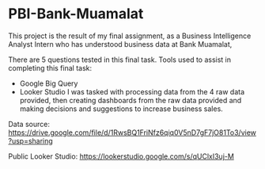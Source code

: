# PBI-Bank-Muamalat
This project is the result of my final assignment, as a Business Intelligence Analyst Intern who has understood business data at Bank Muamalat,

There are 5 questions tested in this final task. 
Tools used to assist in completing this final task: 
- Google Big Query 
- Looker Studio 
I was tasked with processing data from the 4 raw data provided, then creating dashboards from the raw data provided and making decisions and suggestions to increase business sales.

Data source: https://drive.google.com/file/d/1RwsBQ1FriNfz6qiq0V5nD7gF7jO81To3/view?usp=sharing

Public Looker Studio: https://lookerstudio.google.com/s/qUClxI3uj-M
